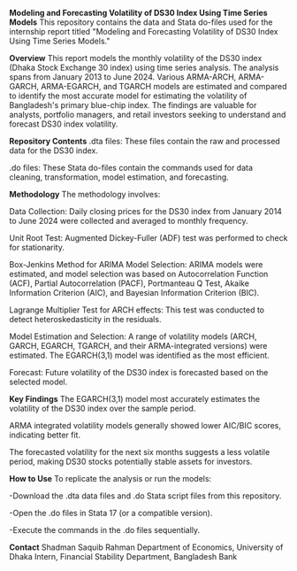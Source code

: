 **Modeling and Forecasting Volatility of DS30 Index Using Time Series Models**
This repository contains the data and Stata do-files used for the internship report titled "Modeling and Forecasting Volatility of DS30 Index Using Time Series Models."

**Overview**
This report models the monthly volatility of the DS30 index (Dhaka Stock Exchange 30 index) using time series analysis. The analysis spans from January 2013 to June 2024. Various ARMA-ARCH, ARMA-GARCH, ARMA-EGARCH, and TGARCH models are estimated and compared to identify the most accurate model for estimating the volatility of Bangladesh's primary blue-chip index. The findings are valuable for analysts, portfolio managers, and retail investors seeking to understand and forecast DS30 index volatility.

**Repository Contents**
.dta files: These files contain the raw and processed data for the DS30 index.

.do files: These Stata do-files contain the commands used for data cleaning, transformation, model estimation, and forecasting.

**Methodology**
The methodology involves:

Data Collection: Daily closing prices for the DS30 index from January 2014 to June 2024 were collected and averaged to monthly frequency.

Unit Root Test: Augmented Dickey-Fuller (ADF) test was performed to check for stationarity.

Box-Jenkins Method for ARIMA Model Selection: ARIMA models were estimated, and model selection was based on Autocorrelation Function (ACF), Partial Autocorrelation (PACF), Portmanteau Q Test, Akaike Information Criterion (AIC), and Bayesian Information Criterion (BIC).

Lagrange Multiplier Test for ARCH effects: This test was conducted to detect heteroskedasticity in the residuals.

Model Estimation and Selection: A range of volatility models (ARCH, GARCH, EGARCH, TGARCH, and their ARMA-integrated versions) were estimated. The EGARCH(3,1) model was identified as the most efficient.

Forecast: Future volatility of the DS30 index is forecasted based on the selected model.

**Key Findings**
The EGARCH(3,1) model most accurately estimates the volatility of the DS30 index over the sample period.

ARMA integrated volatility models generally showed lower AIC/BIC scores, indicating better fit.

The forecasted volatility for the next six months suggests a less volatile period, making DS30 stocks potentially stable assets for investors.

**How to Use**
To replicate the analysis or run the models:

-Download the .dta data files and .do Stata script files from this repository.

-Open the .do files in Stata 17 (or a compatible version).

-Execute the commands in the .do files sequentially.

**Contact**
Shadman Saquib Rahman
Department of Economics, University of Dhaka
Intern, Financial Stability Department, Bangladesh Bank
